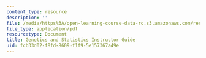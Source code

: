 ```yaml
---
content_type: resource
description: ''
file: /media/https%3A/open-learning-course-data-rc.s3.amazonaws.com/res-tll-004-stem-concept-videos-fall-2013/fcb33d02f8fd8609f1f95e157367a49e_MITRES_TLL-004F13_Gntcs_IG.pdf
file_type: application/pdf
resourcetype: Document
title: Genetics and Statistics Instructor Guide
uid: fcb33d02-f8fd-8609-f1f9-5e157367a49e
---
```

